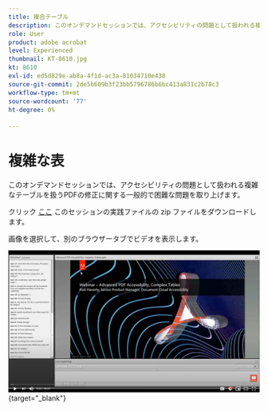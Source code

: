 ```yaml
---
title: 複合テーブル
description: このオンデマンドセッションでは、アクセシビリティの問題として扱われる複雑なテーブルを扱うPDFの修正に関する一般的で困難な問題を取り上げます
role: User
product: adobe acrobat
level: Experienced
thumbnail: KT-8610.jpg
kt: 8610
exl-id: ed5d829e-ab8a-4f1d-ac3a-81034710e438
source-git-commit: 2de5b609b3f23bb5796786b6bc413a831c2b78c3
workflow-type: tm+mt
source-wordcount: '77'
ht-degree: 0%

---
```


# 複雑な表

このオンデマンドセッションでは、アクセシビリティの問題として扱われる複雑なテーブルを扱うPDFの修正に関する一般的で困難な問題を取り上げます。

クリック [ここ](../assets/accessibilitysession3.zip) このセッションの実践ファイルの zip ファイルをダウンロードします。

画像を選択して、別のブラウザータブでビデオを表示します。

[![セッション 3 のビデオ](../assets/Accessibilitysession3_YT.png)](https://youtu.be/kcM_jyHGd6Y){target=&quot;_blank&quot;}
